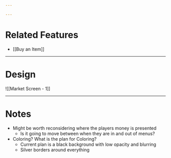 ```yaml
---

---
```

# Related Features
- [[Buy an Item]]

---
# Design

![[Market Screen - 1]]

---
# Notes
- Might be worth reconsidering where the players money is presented
	- Is it going to move between when they are in and out of menus?
- Coloring? What is the plan for Coloring?
	- Current plan is a black background with low opacity and blurring
	- Silver borders around everything